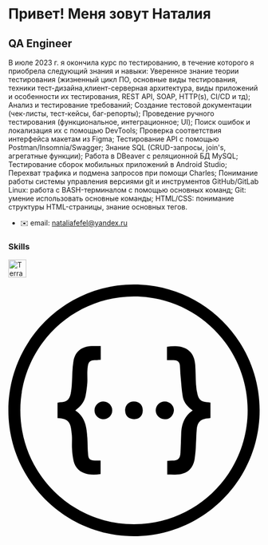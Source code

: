 Привет! Меня зовут Наталия
========================
QA Engineer
-----------

В июле 2023 г. я окончила курс по тестированию, в течение которого я приобрела следующий знания и навыки: 
Уверенное знание теории тестирования (жизненный цикл ПО, основные виды тестирования, техники тест-дизайна,клиент-серверная архитектура, виды приложений и особенности их тестирования, REST API, SOAP, HTTP(s), CI/CD и тд); 
Анализ и тестирование требований; 
Создание тестовой документации (чек-листы, тест-кейсы, баг-репорты); 
Проведение ручного тестирования (функциональное, интеграционное; UI); 
Поиск ошибок и локализация их с помощью DevTools; 
Проверка соответствия интерфейса макетам из Figma; 
Тестирование API с помощью Postman/Insomnia/Swagger; 
Знание SQL (CRUD-запросы, join's, агрегатные функции); 
Работа в DBeaver с реляционной БД MySQL; 
Тестирование сборок мобильных приложений в Android Studio; Перехват трафика и подмена запросов при помощи Charles; 
Понимание работы системы управления версиями git и инструментов GitHub/GitLab Linux: работа с BASH-терминалом с помощью основных команд; Git: умение использовать основные команды; HTML/CSS: понимание структуры HTML-страницы, знание основных тегов.

* ✉️ email: [nataliafefel@yandex.ru](mailto:nataliafefel@yandex.ru)

### Skills


<p align="left">
<a href="https://www.terra.money/" target="_blank" rel="noreferrer"><img src="https://raw.githubusercontent.com/danielcranney/readme-generator/main/public/icons/skills/terra-colored.svg" width="36" height="36" alt="Terra" /></a>
</p>

<svg role="img" viewBox="0 0 24 24" xmlns="http://www.w3.org/2000/svg"><title>Swagger</title><path d="M12 0C5.383 0 0 5.383 0 12s5.383 12 12 12c6.616 0 12-5.383 12-12S18.616 0 12 0zm0 1.144c5.995 0 10.856 4.86 10.856 10.856 0 5.995-4.86 10.856-10.856 10.856-5.996 0-10.856-4.86-10.856-10.856C1.144 6.004 6.004 1.144 12 1.144zM8.37 5.868a6.707 6.707 0 0 0-.423.005c-.983.056-1.573.517-1.735 1.472-.115.665-.096 1.348-.143 2.017-.013.35-.05.697-.115 1.038-.134.609-.397.798-1.016.83a2.65 2.65 0 0 0-.244.042v1.463c1.126.055 1.278.452 1.37 1.629.033.429-.013.858.015 1.287.018.406.073.808.156 1.2.259 1.075 1.307 1.435 2.575 1.218v-1.283c-.203 0-.383.005-.558 0-.43-.013-.591-.12-.632-.535-.056-.535-.042-1.08-.075-1.62-.064-1.001-.175-1.988-1.153-2.625.503-.37.868-.812.983-1.398.083-.41.134-.821.166-1.237.028-.415-.023-.84.014-1.25.06-.665.102-.937.9-.91.12 0 .235-.017.369-.027v-1.31c-.16 0-.31-.004-.454-.006zm7.593.009a4.247 4.247 0 0 0-.813.06v1.274c.245 0 .434 0 .623.005.328.004.577.13.61.494.032.332.031.669.064 1.006.065.669.101 1.347.217 2.007.102.544.475.95.941 1.283-.817.549-1.057 1.333-1.098 2.215-.023.604-.037 1.213-.069 1.822-.028.554-.222.734-.78.748-.157.004-.31.018-.484.028v1.305c.327 0 .627.019.927 0 .932-.055 1.495-.507 1.68-1.412.078-.498.124-1 .138-1.504.032-.461.028-.927.074-1.384.069-.715.397-1.01 1.112-1.057a.972.972 0 0 0 .199-.046v-1.463c-.12-.014-.204-.027-.291-.032-.536-.023-.804-.203-.937-.71a5.146 5.146 0 0 1-.152-.993c-.037-.618-.033-1.241-.074-1.86-.08-1.192-.794-1.753-1.887-1.786zm-6.89 5.28a.844.844 0 0 0-.083 1.684h.055a.83.83 0 0 0 .877-.78v-.046a.845.845 0 0 0-.83-.858zm2.911 0a.808.808 0 0 0-.834.78c0 .027 0 .05.004.078 0 .503.342.826.859.826.507 0 .826-.332.826-.853-.005-.503-.342-.836-.855-.831zm2.963 0a.861.861 0 0 0-.876.835c0 .47.378.849.849.849h.009c.425.074.853-.337.881-.83.023-.457-.392-.854-.863-.854z"/></svg>


